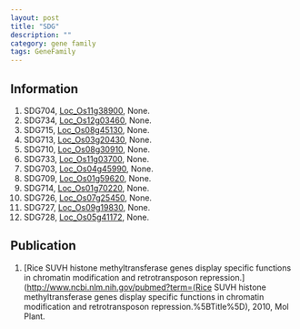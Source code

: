 ```yaml
---
layout: post
title: "SDG"
description: ""
category: gene family
tags: GeneFamily
---
```


## Information
1. SDG704, [Loc_Os11g38900](http://rice.plantbiology.msu.edu/cgi-bin/ORF_infopage.cgi?orf=Loc_Os11g38900), None.
2. SDG734, [Loc_Os12g03460](http://rice.plantbiology.msu.edu/cgi-bin/ORF_infopage.cgi?orf=Loc_Os12g03460), None.
3. SDG715, [Loc_Os08g45130](http://rice.plantbiology.msu.edu/cgi-bin/ORF_infopage.cgi?orf=Loc_Os08g45130), None.
4. SDG713, [Loc_Os03g20430](http://rice.plantbiology.msu.edu/cgi-bin/ORF_infopage.cgi?orf=Loc_Os03g20430), None.
5. SDG710, [Loc_Os08g30910](http://rice.plantbiology.msu.edu/cgi-bin/ORF_infopage.cgi?orf=Loc_Os08g30910), None.
6. SDG733, [Loc_Os11g03700](http://rice.plantbiology.msu.edu/cgi-bin/ORF_infopage.cgi?orf=Loc_Os11g03700), None.
7. SDG703, [Loc_Os04g45990](http://rice.plantbiology.msu.edu/cgi-bin/ORF_infopage.cgi?orf=Loc_Os04g45990), None.
8. SDG709, [Loc_Os01g59620](http://rice.plantbiology.msu.edu/cgi-bin/ORF_infopage.cgi?orf=Loc_Os01g59620), None.
9. SDG714, [Loc_Os01g70220](http://rice.plantbiology.msu.edu/cgi-bin/ORF_infopage.cgi?orf=Loc_Os01g70220), None.
10. SDG726, [Loc_Os07g25450](http://rice.plantbiology.msu.edu/cgi-bin/ORF_infopage.cgi?orf=Loc_Os07g25450), None.
11. SDG727, [Loc_Os09g19830](http://rice.plantbiology.msu.edu/cgi-bin/ORF_infopage.cgi?orf=Loc_Os09g19830), None.
12. SDG728, [Loc_Os05g41172](http://rice.plantbiology.msu.edu/cgi-bin/ORF_infopage.cgi?orf=Loc_Os05g41172), None.

## Publication
1. [Rice SUVH histone methyltransferase genes display specific functions in chromatin modification and retrotransposon repression.](http://www.ncbi.nlm.nih.gov/pubmed?term=(Rice SUVH histone methyltransferase genes display specific functions in chromatin modification and retrotransposon repression.%5BTitle%5D), 2010, Mol Plant.


